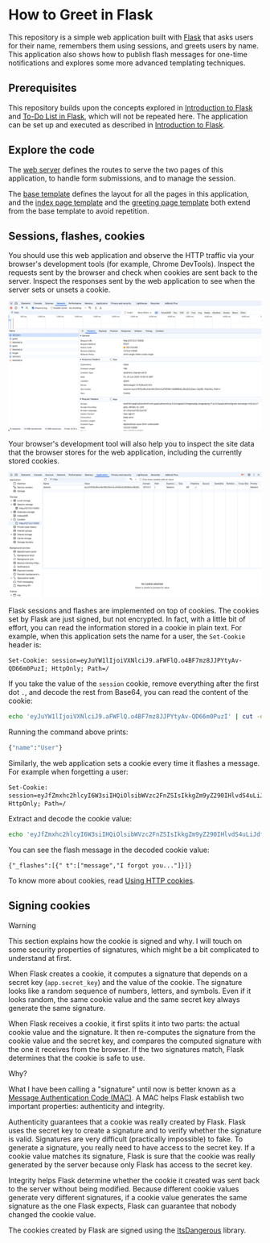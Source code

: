 # How to Greet in Flask

This repository is a simple web application built with [Flask][1] that asks
users for their name, remembers them using sessions, and greets users by name.
This application also shows how to publish flash messages for one-time
notifications and explores some more advanced templating techniques.

## Prerequisites

This repository builds upon the concepts explored in [Introduction to Flask][2]
and [To-Do List in Flask][3], which will not be repeated here. The application
can be set up and executed as described in [Introduction to Flask][2].

## Explore the code

The [web server](app.py) defines the routes to serve the two pages of this
application, to handle form submissions, and to manage the session.

The [base template](templates/base.html) defines the layout for all the pages in
this application, and the [index page template](templates/index.html) and the
[greeting page template](templates/greet.html) both extend from the base
template to avoid repetition.

## Sessions, flashes, cookies

You should use this web application and observe the HTTP traffic via your
browser's development tools (for example, Chrome DevTools). Inspect the requests
sent by the browser and check when cookies are sent back to the server. Inspect
the responses sent by the web application to see when the server sets or unsets
a cookie.

![Inspect requests and responses](images/requests.png)

Your browser's development tool will also help you to inspect the site data that
the browser stores for the web application, including the currently stored
cookies.

![Inspect cookies and application data](images/cookies.png)

Flask sessions and flashes are implemented on top of cookies. The cookies set by
Flask are just signed, but not encrypted. In fact, with a little bit of effort,
you can read the information stored in a cookie in plain text. For example, when
this application sets the name for a user, the `Set-Cookie` header is:

```
Set-Cookie: session=eyJuYW1lIjoiVXNlciJ9.aFWFlQ.o4BF7mz8JJPYtyAv-QD66m0PuzI; HttpOnly; Path=/
```

If you take the value of the `session` cookie, remove everything after the first
dot `.`, and decode the rest from Base64, you can read the content of the
cookie:

```sh
echo 'eyJuYW1lIjoiVXNlciJ9.aFWFlQ.o4BF7mz8JJPYtyAv-QD66m0PuzI' | cut -d. -f1 | base64 -D
```

Running the command above prints:

```sh
{"name":"User"}
```

Similarly, the web application sets a cookie every time it flashes a message.
For example when forgetting a user:

```
Set-Cookie: session=eyJfZmxhc2hlcyI6W3siIHQiOlsibWVzc2FnZSIsIkkgZm9yZ290IHlvdS4uLiJdfV19.aFWG8A.AhuBx8dSyONVraFvFgqkFnmU3Ds; HttpOnly; Path=/
```

Extract and decode the cookie value:

```sh
echo 'eyJfZmxhc2hlcyI6W3siIHQiOlsibWVzc2FnZSIsIkkgZm9yZ290IHlvdS4uLiJdfV19.aFWG8A.AhuBx8dSyONVraFvFgqkFnmU3Ds' | cut -d. -f1 | base64 -D
```

You can see the flash message in the decoded cookie value:

```
{"_flashes":[{" t":["message","I forgot you..."]}]}
```

To know more about cookies, read [Using HTTP cookies][4].

## Signing cookies

> [!WARNING]
> This section explains how the cookie is signed and why. I will touch on some
> security properties of signatures, which might be a bit complicated to
> understand at first.

When Flask creates a cookie, it computes a signature that depends on a secret
key (`app.secret_key`) and the value of the cookie. The signature looks like a
random sequence of numbers, letters, and symbols. Even if it looks random, the
same cookie value and the same secret key always generate the same signature.

When Flask receives a cookie, it first splits it into two parts: the actual
cookie value and the signature. It then re-computes the signature from the
cookie value and the secret key, and compares the computed signature with the
one it receives from the browser. If the two signatures match, Flask determines
that the cookie is safe to use.

Why?

What I have been calling a "signature" until now is better known as a
[Message Authentication Code (MAC)][6]. A MAC helps Flask establish two
important properties: authenticity and integrity.

Authenticity guarantees that a cookie was really created by Flask. Flask uses
the secret key to create a signature and to verify whether the signature is
valid. Signatures are very difficult (practically impossible) to fake. To
generate a signature, you really need to have access to the secret key. If a
cookie value matches its signature, Flask is sure that the cookie was really
generated by the server because only Flask has access to the secret key.

Integrity helps Flask determine whether the cookie it created was sent back to
the server without being modified. Because different cookie values generate very
different signatures, if a cookie value generates the same signature as the one
Flask expects, Flask can guarantee that nobody changed the cookie value.

The cookies created by Flask are signed using the [ItsDangerous][5] library.

[1]: https://flask.palletsprojects.com/en/stable/
[2]: https://github.com/francescomari/flask-introduction
[3]: https://github.com/francescomari/flask-todo
[4]: https://developer.mozilla.org/en-US/docs/Web/HTTP/Guides/Cookies
[5]: https://itsdangerous.palletsprojects.com/en/stable/
[6]: https://en.wikipedia.org/wiki/Message_authentication_code
